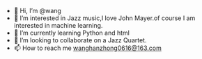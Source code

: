 - 👋 Hi, I’m @wang
- 👀 I’m interested in Jazz music,I love John Mayer.of course I am interested in machine learning.
- 🌱 I’m currently learning Python and html
- 💞️ I’m looking to collaborate on a Jazz Quartet.
- 📫 How to reach me wanghanzhong0616@163.com

<!---
wanger77/wanger77 is a ✨ special ✨ repository because its `README.md` (this file) appears on your GitHub profile.
You can click the Preview link to take a look at your changes.
--->
